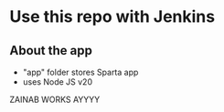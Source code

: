 # Use this repo with Jenkins

## About the app
- "app" folder stores Sparta app
- uses Node JS v20

ZAINAB WORKS AYYYY
